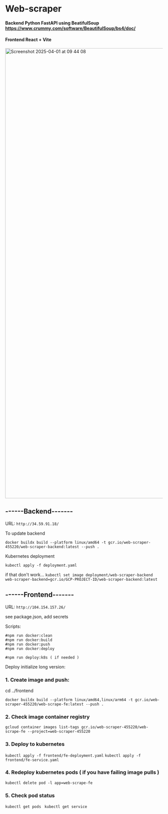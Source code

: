 # Web-scraper 
####  Backend Python FastAPI using BeatifulSoup https://www.crummy.com/software/BeautifulSoup/bs4/doc/ 
####  Frontend React + Vite  

<img width="1436" alt="Screenshot 2025-04-01 at 09 44 08" src="https://github.com/user-attachments/assets/0bfefa79-1b6f-4dab-acbc-ea64552b9c8a" />


## ------Backend------- 

URL: ```http://34.59.91.18/```


To update backend

```docker buildx build --platform linux/amd64 -t gcr.io/web-scraper-455220/web-scraper-backend:latest --push .```

Kubernetes deployment

```kubectl apply -f deployment.yaml ```

if that don't work...
```kubectl set image deployment/web-scraper-backend web-scraper-backend=gcr.io/GCP-PROJECT-ID/web-scraper-backend:latest```

## ------Frontend------- 
URL: ```http://104.154.157.26/```


see package.json, add secrets

Scripts:
```
#npm run docker:clean 
#npm run docker:build
#npm run docker:push  
#npm run docker:deploy

#npm run deploy:k8s ( if needed )
```


Deploy initialize long version: 

### 1. Create image and push:
cd ../frontend
```
docker buildx build --platform linux/amd64,linux/arm64 -t gcr.io/web-scraper-455220/web-scrape-fe:latest --push .
```
### 2. Check image container registry
```gcloud container images list-tags gcr.io/web-scraper-455220/web-scrape-fe --project=web-scraper-455220```
### 3. Deploy to kubernetes
```kubectl apply -f frontend/fe-deployment.yaml```
```kubectl apply -f frontend/fe-service.yaml```

### 4. Redeploy kubernetes pods ( if you have failing image pulls ) 
```kubectl delete pod -l app=web-scrape-fe```
### 5. Check pod status
```kubectl get pods ```
```kubectl get service ```




